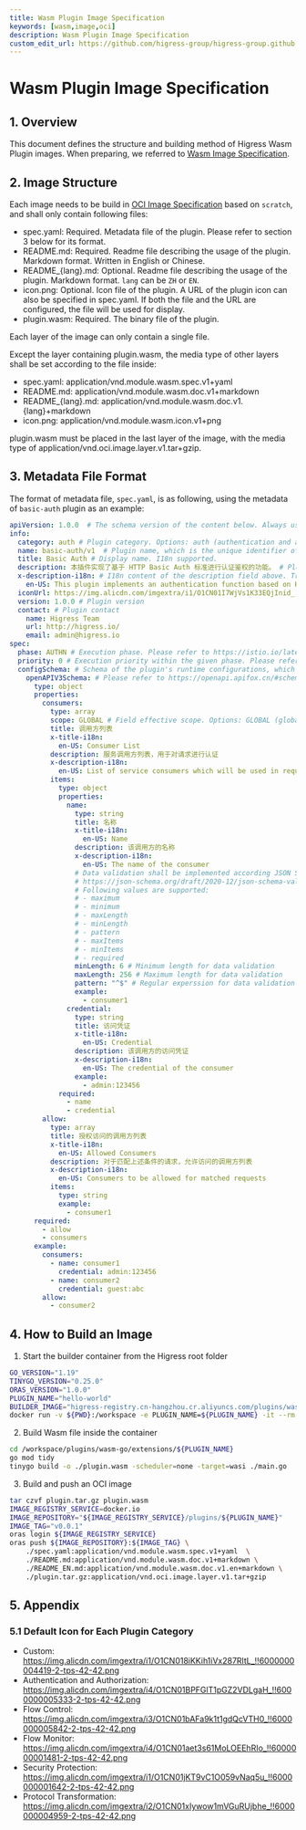```yaml
---
title: Wasm Plugin Image Specification
keywords: [wasm,image,oci]
description: Wasm Plugin Image Specification
custom_edit_url: https://github.com/higress-group/higress-group.github.io/blob/main/i18n/en-us/docusaurus-plugin-content-docs/current/user/wasm-image-spec.md
---
```


# Wasm Plugin Image Specification

## 1. Overview

This document defines the structure and building method of Higress Wasm Plugin images. When preparing, we referred to [Wasm Image Specification](https://github.com/solo-io/wasm/blob/master/spec/spec-compat.md).

## 2. Image Structure

Each image needs to be build in [OCI Image Specification](https://github.com/opencontainers/image-spec) based on `scratch`, and shall only contain following files:

- spec.yaml: Required. Metadata file of the plugin. Please refer to section 3 below for its format.
- README.md: Required. Readme file describing the usage of the plugin. Markdown format. Written in English or Chinese.
- README_{lang}.md: Optional. Readme file describing the usage of the plugin. Markdown format. `lang` can be `ZH` or `EN`.
- icon.png: Optional. Icon file of the plugin. A URL of the plugin icon can also be specified in spec.yaml. If both the file and the URL are configured, the file will be used for display.
- plugin.wasm: Required. The binary file of the plugin.

Each layer of the image can only contain a single file.

Except the layer containing plugin.wasm, the media type of other layers shall be set according to the file inside:

- spec.yaml: application/vnd.module.wasm.spec.v1+yaml 
- README.md: application/vnd.module.wasm.doc.v1+markdown
- README_{lang}.md: application/vnd.module.wasm.doc.v1.{lang}+markdown
- icon.png: application/vnd.module.wasm.icon.v1+png

plugin.wasm must be placed in the last layer of the image, with the media type of application/vnd.oci.image.layer.v1.tar+gzip.

## 3. Metadata File Format

The format of metadata file, `spec.yaml`, is as following, using the metadata of `basic-auth` plugin as an example:

```yaml
apiVersion: 1.0.0  # The schema version of the content below. Always use to 1.0.0 for now.
info:
  category: auth # Plugin category. Options: auth (authentication and authorization), security (security protection), protocol (protocol transformation), flow-control, flow-monitor,custom
  name: basic-auth/v1  # Plugin name, which is the unique identifier of the plugin. It is recommended to add a version suffix, such as "/v1", just in case an incompatible upgrade in the future.
  title: Basic Auth # Display name. I18n supported.
  description: 本插件实现了基于 HTTP Basic Auth 标准进行认证鉴权的功能。 # Plugin description. I18n supported.
  x-description-i18n: # I18n content of the description field above. Translated contents can be added using "x-{name}-i18n" fields for all i18n-supported fields.
    en-US: This plugin implements an authentication function based on HTTP Basic Auth standard.
  iconUrl: https://img.alicdn.com/imgextra/i1/O1CN01I7WjVs1K33EQjInid_!!6000000001107-2-tps-960-290.png # Optional. URL of plugin icon file.
  version: 1.0.0 # Plugin version
  contact: # Plugin contact
    name: Higress Team
    url: http://higress.io/
    email: admin@higress.io
spec:
  phase: AUTHN # Execution phase. Please refer to https://istio.io/latest/docs/reference/config/proxy_extensions/wasm-plugin/#PluginPhase
  priority: 0 # Execution priority within the given phase. Please refer to https://istio.io/latest/docs/reference/config/proxy_extensions/wasm-plugin/#WasmPlugin
  configSchema: # Schema of the plugin's runtime configurations, which shall be defined with the Schema object in OpenAPI 3.0.0 standard.
    openAPIV3Schema: # Please refer to https://openapi.apifox.cn/#schema-%E5%AF%B9%E8%B1%A1 for the data structure. Some fields which can be used for display support i18n.
      type: object
      properties:
        consumers:
          type: array
          scope: GLOBAL # Field effective scope. Options: GLOBAL (global configuration), INSTANCE (instance-level configuration, which can be set associated to routes or domains.), ALL (Available as both global and instance-level configurations). Optional. Default value is INSTANCE.
          title: 调用方列表
          x-title-i18n:
            en-US: Consumer List
          description: 服务调用方列表，用于对请求进行认证
          x-description-i18n:
            en-US: List of service consumers which will be used in request authentication
          items:
            type: object
            properties:
              name:
                type: string
                title: 名称
                x-title-i18n:
                  en-US: Name
                description: 该调用方的名称
                x-description-i18n:
                  en-US: The name of the consumer
                # Data validation shall be implemented according JSON Schema Validation Spec
                # https://json-schema.org/draft/2020-12/json-schema-validation.html
                # Following values are supported:
                # - maximum
                # - minimum
                # - maxLength
                # - minLength
                # - pattern
                # - maxItems
                # - minItems
                # - required
                minLength: 6 # Minimum length for data validation
                maxLength: 256 # Maximum length for data validation
                pattern: "^$" # Regular experssion for data validation
                example:
                  - consumer1
              credential:
                type: string
                title: 访问凭证
                x-title-i18n:
                  en-US: Credential
                description: 该调用方的访问凭证
                x-description-i18n:
                  en-US: The credential of the consumer
                example:
                  - admin:123456
            required:
              - name
              - credential
        allow:
          type: array
          title: 授权访问的调用方列表
          x-title-i18n:
            en-US: Allowed Consumers
          description: 对于匹配上述条件的请求，允许访问的调用方列表
          x-description-i18n:
            en-US: Consumers to be allowed for matched requests
          items:
            type: string
            example:
              - consumer1
      required:
        - allow
        - consumers
      example:
        consumers:
          - name: consumer1
            credential: admin:123456
          - name: consumer2
            credential: guest:abc
        allow:
          - consumer2
```

## 4. How to Build an Image
1. Start the builder container from the Higress root folder

```bash
GO_VERSION="1.19"
TINYGO_VERSION="0.25.0"
ORAS_VERSION="1.0.0"
PLUGIN_NAME="hello-world"
BUILDER_IMAGE="higress-registry.cn-hangzhou.cr.aliyuncs.com/plugins/wasm-go-builder:go${GO_VERSION}-tinygo${TINYGO_VERSION}-oras${ORAS_VERSION}"
docker run -v ${PWD}:/workspace -e PLUGIN_NAME=${PLUGIN_NAME} -it --rm  /bin/bash
```

2. Build Wasm file inside the container

```bash
cd /workspace/plugins/wasm-go/extensions/${PLUGIN_NAME}
go mod tidy
tinygo build -o ./plugin.wasm -scheduler=none -target=wasi ./main.go
```

3. Build and push an OCI image

```bash
tar czvf plugin.tar.gz plugin.wasm
IMAGE_REGISTRY_SERVICE=docker.io
IMAGE_REPOSITORY="${IMAGE_REGISTRY_SERVICE}/plugins/${PLUGIN_NAME}"
IMAGE_TAG="v0.0.1"
oras login ${IMAGE_REGISTRY_SERVICE}
oras push ${IMAGE_REPOSITORY}:${IMAGE_TAG} \
    ./spec.yaml:application/vnd.module.wasm.spec.v1+yaml  \
    ./README.md:application/vnd.module.wasm.doc.v1+markdown \
    ./README_EN.md:application/vnd.module.wasm.doc.v1.en+markdown \
    ./plugin.tar.gz:application/vnd.oci.image.layer.v1.tar+gzip
```

## 5. Appendix

### 5.1 Default Icon for Each Plugin Category

- Custom: https://img.alicdn.com/imgextra/i1/O1CN018iKKih1iVx287RltL_!!6000000004419-2-tps-42-42.png
- Authentication and Authorization: https://img.alicdn.com/imgextra/i4/O1CN01BPFGlT1pGZ2VDLgaH_!!6000000005333-2-tps-42-42.png
- Flow Control: https://img.alicdn.com/imgextra/i3/O1CN01bAFa9k1t1gdQcVTH0_!!6000000005842-2-tps-42-42.png
- Flow Monitor: https://img.alicdn.com/imgextra/i4/O1CN01aet3s61MoLOEEhRIo_!!6000000001481-2-tps-42-42.png
- Security Protection: https://img.alicdn.com/imgextra/i1/O1CN01jKT9vC1O059vNaq5u_!!6000000001642-2-tps-42-42.png
- Protocol Transformation: https://img.alicdn.com/imgextra/i2/O1CN01xIywow1mVGuRUjbhe_!!6000000004959-2-tps-42-42.png